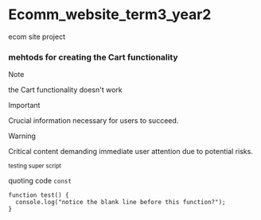 # Ecomm_website_term3_year2
 ecom site project

### mehtods for creating the Cart functionality

>[!Note]
>the Cart functionality doesn't work 

> [!IMPORTANT]
> Crucial information necessary for users to succeed.

> [!WARNING]
> Critical content demanding immediate user attention due to potential risks.

<sup>testing super script</sup>

quoting code `const`

```
function test() {
  console.log("notice the blank line before this function?");
}
```